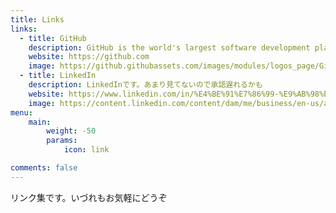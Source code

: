 ```yaml
---
title: Links
links:
  - title: GitHub
    description: GitHub is the world's largest software development platform.
    website: https://github.com
    image: https://github.githubassets.com/images/modules/logos_page/GitHub-Mark.png
  - title: LinkedIn
    description: LinkedInです。あまり見てないので承認遅れるかも
    website: https://www.linkedin.com/in/%E4%BE%91%E7%86%99-%E9%AB%98%E6%A9%8B-6b0703260/
    image: https://content.linkedin.com/content/dam/me/business/en-us/amp/brand-site/v2/bg/LI-Bug.svg.original.svg
menu:
    main: 
        weight: -50
        params:
            icon: link

comments: false
---
```


リンク集です。いづれもお気軽にどうぞ

